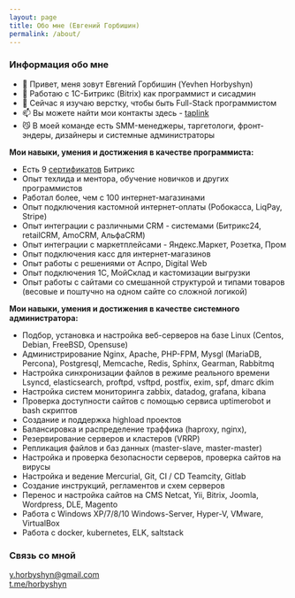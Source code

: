 ```yaml
---
layout: page
title: Обо мне (Евгений Горбишин)
permalink: /about/
---
```

### Информация обо мне
- 👋 Привет, меня зовут Евгений Горбишин (Yevhen Horbyshyn)
- 👀 Работаю с 1С-Битрикс (Bitrix) как программист и сисадмин
- 🌱 Сейчас я изучаю верстку, чтобы быть Full-Stack программистом
- 📫 Вы можете найти мои контакты здесь - <a href="https://taplink.cc/horbyshyn">taplink</a>
- 😼 В моей команде есть SMM-менеджеры, таргетологи, фронт-эндеры, дизайнеры и системные администраторы

<b>Мои навыки, умения и достижения в качестве программиста:</b>
- Есть 9 <a href="https://dev.1c-bitrix.ru/learning/resume.php?ID=78234272-338920">сертификатов</a> Битрикс
- Опыт техлида и ментора, обучение новичков и других программистов
- Работал более, чем с 100 интернет-магазинами
- Опыт подключения кастомной интернет-оплаты (Робокасса, LiqPay, Stripe)
- Опыт интеграции с различными CRM - системами (Битрикс24, retailCRM, AmoCRM, АльфаCRM)
- Опыт интеграции с маркетплейсами - Яндекс.Маркет, Розетка, Пром
- Опыт подключения касс для интернет-магазинов
- Опыт работы с решениями от Аспро, Digital Web
- Опыт подключения 1С, МойСклад и кастомизации выгрузки
- Опыт работы с сайтами со смешанной структурой и типами товаров (весовые и поштучно на одном сайте со сложной логикой)

<b>Мои навыки, умения и достижения в качестве системного администратора:</b>
- Подбор, установка и настройка веб-серверов на базе Linux (Centos, Debian, FreeBSD, Opensuse)
- Администрирование Nginx, Apache, PHP-FPM, Mysgl (MariaDB, Percona), Postgresql, Memcache, Redis, Sphinx, Gearman, Rabbitmq
- Настройка синхронизации файлов в режиме реального времени Lsyncd, elasticsearch, proftpd, vsftpd, postfix, exim, spf, dmarc dkim
- Настройка систем мониторинга zabbix, datadog, grafana, kibana
- Проверка доступности сайтов с помощью сервиса uptimerobot и bash скриптов
- Создание и поддержка highload проектов
- Балансировка и распределение траффика (haproxy, nginx),
- Резервирование серверов и кластеров (VRRP)
- Репликация файлов и баз данных (master-slave, master-master)
- Настройка и проверка безопасности серверов, проверка сайтов на вирусы
- Настройка и ведение Mercurial, Git, CI / CD Teamcity, Gitlab
- Создание инструкций, регламентов и схем серверов
- Перенос и настройка сайтов на CMS Netcat, Yii, Bitrix, Joomla, Wordpress, DLE, Magento
- Работа с Windows XP/7/8/10 Windows-Server, Hyper-V, VMware, VirtualBox
- Работа с docker, kubernetes, ELK, saltstack

### Связь со мной

[y.horbyshyn@gmail.com](mailto:y.horbyshyn@gmail.com)
<br>
[t.me/horbyshyn](https://t.me/horbyshyn)